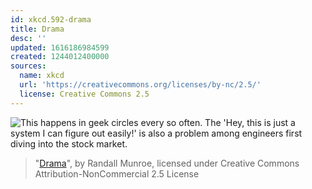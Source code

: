 ```yaml
---
id: xkcd.592-drama
title: Drama
desc: ''
updated: 1616186984599
created: 1244012400000
sources:
  name: xkcd
  url: 'https://creativecommons.org/licenses/by-nc/2.5/'
  license: Creative Commons 2.5
---
```

![This happens in geek circles every so often. The 'Hey, this is just a system I can figure out easily!' is also a problem among engineers first diving into the stock market.](https://imgs.xkcd.com/comics/drama.png)
> "[Drama](https://xkcd.com/592/)", by Randall Munroe, licensed under Creative Commons Attribution-NonCommercial 2.5 License
